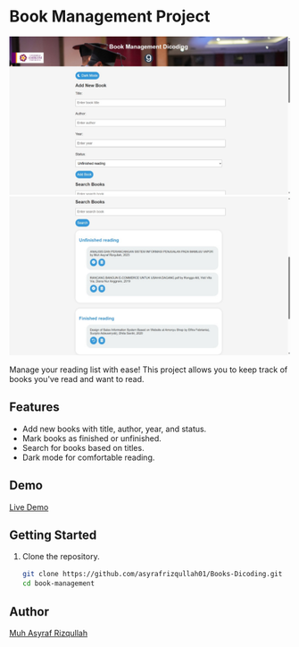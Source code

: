 # Book Management Project

![Book Management](asset/img/1.jpg)
![Books Dicoding](asset/img/2.jpg)

Manage your reading list with ease! This project allows you to keep track of books you've read and want to read.

## Features

- Add new books with title, author, year, and status.
- Mark books as finished or unfinished.
- Search for books based on titles.
- Dark mode for comfortable reading.

## Demo

[Live Demo]([link-to-your-live-demo](https://asyrafrizqullah01.github.io/Books-Dicoding/))

## Getting Started

1. Clone the repository.
   ```bash
   git clone https://github.com/asyrafrizqullah01/Books-Dicoding.git
   cd book-management

## Author

[Muh Asyraf Rizqullah](https://www.instagram.com/asyraf.rizqullah/?hl=en)
